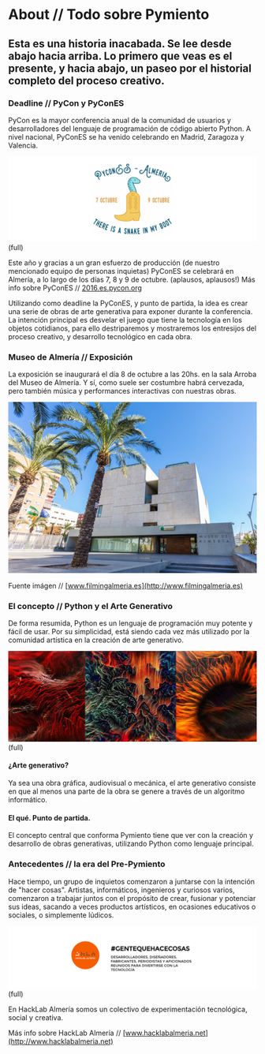 # About // Todo sobre Pymiento

## Esta es una historia inacabada. Se lee desde abajo hacia arriba. Lo primero que veas es el presente, y hacia abajo, un paseo por el historial completo del proceso creativo.

### Deadline // PyCon y PyConES

PyCon es la mayor conferencia anual de la comunidad de usuarios y desarrolladores del lenguaje de programación de código abierto Python. A nivel nacional, PyConES se ha venido celebrando en Madrid, Zaragoza y Valencia.

![Pycones 2016 Almería](pycones.png)(full)

Este año y gracias a un gran esfuerzo de producción (de nuestro mencionado equipo de personas inquietas) PyConES se celebrará en Almería, a lo largo de los días 7, 8 y 9 de octubre. (aplausos, aplausos!) Más info sobre PyConES // [2016.es.pycon.org](http://2016.es.pycon.org)

Utilizando como deadline la PyConES, y punto de partida, la idea es crear una serie de obras de arte generativa para exponer durante la conferencia. La intención principal es desvelar el juego que tiene la tecnología en los objetos cotidianos, para ello destriparemos y mostraremos los entresijos del proceso creativo, y desarrollo tecnológico en cada obra.

### Museo de Almería // Exposición

La exposición se inaugurará el día 8 de octubre a las 20hs. en la sala Arroba del Museo de Almería. Y sí, como suele ser costumbre habrá cervezada, pero también música y performances interactivas con nuestras obras.

![Museo de Almería](museo.png)

Fuente imágen // [www.filmingalmeria.es](http://www.filmingalmeria.es)



### El concepto // Python y el Arte Generativo

De forma resumida, Python es un lenguaje de programación muy potente y fácil de usar. Por su simplicidad, está siendo cada vez más utilizado por la comunidad artística en la creación de arte generativo.

![Generative Art](genart.jpg)(full)

#### ¿Arte generativo?

Ya sea una obra gráfica, audiovisual o mecánica, el arte generativo consiste en que al menos una parte de la obra se genere a través de un algoritmo informático. 

#### El qué. Punto de partida.

El concepto central que conforma Pymiento tiene que ver con la creación y desarrollo de obras generativas, utilizando Python como lenguaje principal. 



### Antecedentes // la era del Pre-Pymiento

Hace tiempo, un grupo de inquietos comenzaron a juntarse con la intención de "hacer cosas". Artistas, informáticos, ingenieros y curiosos varios, comenzaron a trabajar juntos con el propósito de crear, fusionar y potenciar sus ideas, sacando a veces productos artísticos, en ocasiones educativos o sociales, o simplemente lúdicos. 

![HackLab_Almería](hacklab.png)(full)

En HackLab Almería somos un colectivo de experimentación tecnológica, social y creativa.

Más info sobre HackLab Almería // [www.hacklabalmeria.net](http://www.hacklabalmeria.net)